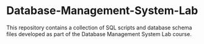 # Database-Management-System-Lab

This repository contains a collection of SQL scripts and database schema files developed as part of the Database Management System Lab course.
